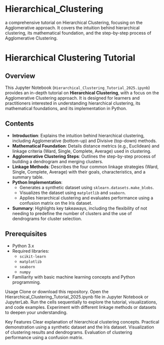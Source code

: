 # Hierarchical_Clustering
a comprehensive tutorial on Hierarchical Clustering, focusing on the Agglomerative approach. It covers the intuition behind hierarchical clustering, its mathematical foundation, and the step-by-step process of Agglomerative Clustering.
# Hierarchical Clustering Tutorial

## Overview
This Jupyter Notebook (`Hierarchical_Clustering_Tutorial_2025.ipynb`) provides an in-depth tutorial on **Hierarchical Clustering**, with a focus on the Agglomerative Clustering approach. It is designed for learners and practitioners interested in understanding hierarchical clustering, its mathematical foundations, and its implementation in Python.

## Contents
- **Introduction**: Explains the intuition behind hierarchical clustering, including Agglomerative (bottom-up) and Divisive (top-down) methods.
- **Mathematical Foundation**: Details distance metrics (e.g., Euclidean) and linkage criteria (Ward, Single, Complete, Average) used in clustering.
- **Agglomerative Clustering Steps**: Outlines the step-by-step process of building a dendrogram and merging clusters.
- **Linkage Methods**: Describes the four common linkage strategies (Ward, Single, Complete, Average) with their goals, characteristics, and a summary table.
- **Python Implementation**:
  - Generates a synthetic dataset using `sklearn.datasets.make_blobs`.
  - Visualizes the dataset using `matplotlib` and `seaborn`.
  - Applies hierarchical clustering and evaluates performance using a confusion matrix on the Iris dataset.
- **Summary**: Highlights key takeaways, including the flexibility of not needing to predefine the number of clusters and the use of dendrograms for cluster selection.

## Prerequisites
- Python 3.x
- Required libraries:
  - `scikit-learn`
  - `matplotlib`
  - `seaborn`
  - `numpy`
- Familiarity with basic machine learning concepts and Python programming.

Usage
Clone or download this repository.
Open the Hierarchical_Clustering_Tutorial_2025.ipynb file in Jupyter Notebook or JupyterLab.
Run the cells sequentially to explore the tutorial, visualizations, and code examples.
Experiment with different linkage methods or datasets to deepen your understanding.

Key Features
Clear explanation of hierarchical clustering concepts.
Practical demonstration using a synthetic dataset and the Iris dataset.
Visualization of clustering results and dendrograms.
Evaluation of clustering performance using a confusion matrix.
